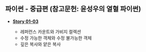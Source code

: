 ## 파이썬 - 중급편 (참고문헌: 윤성우의 열혈 파이썬)


* [**Story 01-03**](https://colab.research.google.com/github/SeoulTechPSE/EngNm/blob/master/python_intermediate/story_01_03.ipynb)
  
  * 레퍼런스 카운트와 가비지 컬렉션   
  * 수정 가능한 객체와 수정 불가능한 객체
  * 깊은 복사와 얕은 복사
 

